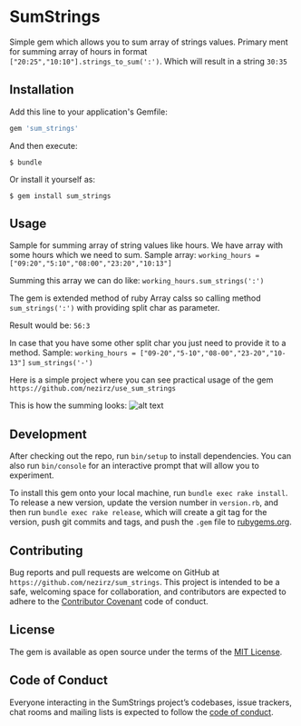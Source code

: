 # SumStrings

Simple gem which allows you to sum array of strings values. Primary ment for summing array of hours in format `["20:25","10:10"].strings_to_sum(':')`.
Which will result in a string `30:35`
## Installation

Add this line to your application's Gemfile:

```ruby
gem 'sum_strings'
```

And then execute:

    $ bundle

Or install it yourself as:

    $ gem install sum_strings

## Usage

Sample for summing array of string values like hours.
We have array with some hours which we need to sum.
Sample array:
`working_hours = ["09:20","5:10","08:00","23:20","10:13"]`

Summing this array we can do like:
`working_hours.sum_strings(':')`

The gem is extended method of ruby Array calss so calling method `sum_strings(':')` with providing split char as parameter.

Result would be:
`56:3`

In case that you have some other split char you just need to provide it to a method.
Sample:
`working_hours = ["09-20","5-10","08-00","23-20","10-13"]`
`sum_strings('-')`

Here is a simple project where you can see practical usage of the gem `https://github.com/nezirz/use_sum_strings`

This is how the summing looks:
![alt text](https://raw.github.com/nezirz/sum_strings/master/sum_strings.png)


## Development

After checking out the repo, run `bin/setup` to install dependencies. You can also run `bin/console` for an interactive prompt that will allow you to experiment.

To install this gem onto your local machine, run `bundle exec rake install`. To release a new version, update the version number in `version.rb`, and then run `bundle exec rake release`, which will create a git tag for the version, push git commits and tags, and push the `.gem` file to [rubygems.org](https://rubygems.org).

## Contributing

Bug reports and pull requests are welcome on GitHub at `https://github.com/nezirz/sum_strings`. This project is intended to be a safe, welcoming space for collaboration, and contributors are expected to adhere to the [Contributor Covenant](http://contributor-covenant.org) code of conduct.

## License

The gem is available as open source under the terms of the [MIT License](https://opensource.org/licenses/MIT).

## Code of Conduct

Everyone interacting in the SumStrings project’s codebases, issue trackers, chat rooms and mailing lists is expected to follow the [code of conduct](https://github.com/[USERNAME]/sum_strings/blob/master/CODE_OF_CONDUCT.md).
